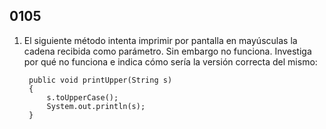 ## 0105

1. El siguiente método intenta imprimir por pantalla en mayúsculas la cadena recibida como parámetro. Sin embargo no funciona. Investiga por qué no funciona e indica cómo sería la versión correcta del mismo:

        public void printUpper(String s)
        {
        	s.toUpperCase();
        	System.out.println(s);
        }
